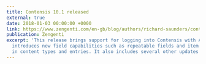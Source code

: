 ```yaml
---
title: Contensis 10.1 released
external: true
date: 2018-01-03 00:00:00 +0000
link: https://www.zengenti.com/en-gb/blog/authors/richard-saunders/contensis-10.1-released.aspx
publication: Zengenti
excerpt: 'This release brings support for logging into Contensis with Azure AD and
  introduces new field capabilities such as repeatable fields and item count validation
  in content types and entries. It also includes several other updates and improvements. '
---
```

